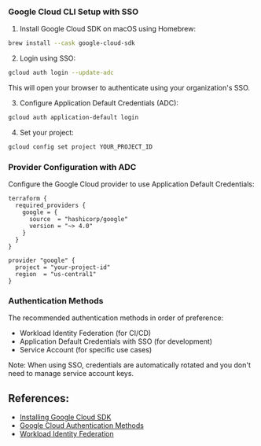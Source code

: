 ### Google Cloud CLI Setup with SSO

1. Install Google Cloud SDK on macOS using Homebrew:

```bash
brew install --cask google-cloud-sdk
```

2. Login using SSO:

```bash
gcloud auth login --update-adc
```

This will open your browser to authenticate using your organization's SSO.

3. Configure Application Default Credentials (ADC):

```bash
gcloud auth application-default login
```

4. Set your project:

```bash
gcloud config set project YOUR_PROJECT_ID
```

### Provider Configuration with ADC

Configure the Google Cloud provider to use Application Default Credentials:

```hcl
terraform {
  required_providers {
    google = {
      source  = "hashicorp/google"
      version = "~> 4.0"
    }
  }
}

provider "google" {
  project = "your-project-id"
  region  = "us-central1"
}
```

### Authentication Methods

The recommended authentication methods in order of preference:

- Workload Identity Federation (for CI/CD)
- Application Default Credentials with SSO (for development)
- Service Account (for specific use cases)

Note: When using SSO, credentials are automatically rotated and you don't need to manage service account keys.

## References:

- [Installing Google Cloud SDK](https://cloud.google.com/sdk/docs/install)
- [Google Cloud Authentication Methods](https://cloud.google.com/docs/authentication)
- [Workload Identity Federation](https://cloud.google.com/iam/docs/workload-identity-federation)
